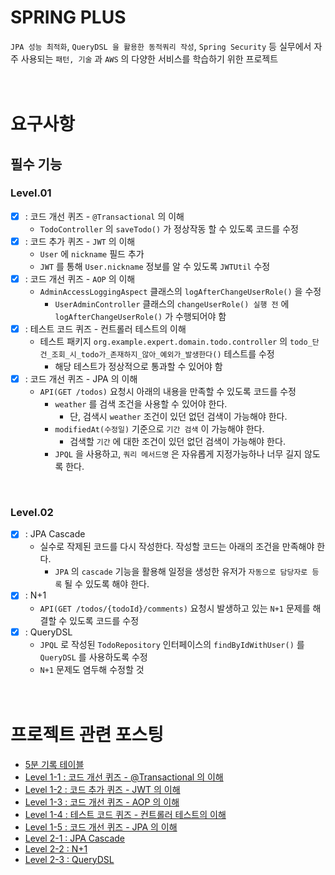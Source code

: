# SPRING PLUS
`JPA 성능 최적화`, `QueryDSL 을 활용한 동적쿼리 작성`, `Spring Security` 등 실무에서 자주 사용되는 `패턴, 기술` 과 `AWS` 의 다양한 서비스를 학습하기 위한 프로젝트
<br/><br/><br/>

# 요구사항
## 필수 기능
### Level.01
- [x] : 코드 개선 퀴즈 - `@Transactional` 의 이해
  - `TodoController` 의 `saveTodo()` 가 정상작동 할 수 있도록 코드를 수정
- [x] : 코드 추가 퀴즈 - `JWT` 의 이해
  - `User` 에 `nickname` 필드 추가
  - `JWT` 를 통해 `User.nickname` 정보를 알 수 있도록 `JWTUtil` 수정
- [x] : 코드 개선 퀴즈 - `AOP` 의 이해
  - `AdminAccessLoggingAspect` 클래스의 `logAfterChangeUserRole()` 을 수정
    - `UserAdminController` 클래스의 `changeUserRole() 실행 전` 에 `logAfterChangeUserRole()` 가 수행되어야 함
- [x] : 테스트 코드 퀴즈 - 컨트롤러 테스트의 이해
  - 테스트 패키지 `org.example.expert.domain.todo.controller` 의 `todo_단건_조회_시_todo가_존재하지_않아_예외가_발생한다()` 테스트를 수정
    - 해당 테스트가 정상적으로 통과할 수 있어야 함
- [x] : 코드 개선 퀴즈 - JPA 의 이해
  - `API(GET /todos)` 요청시 아래의 내용을 만족할 수 있도록 코드를 수정
    - `weather` 를 검색 조건을 사용할 수 있어야 한다.
      - 단, 검색시 `weather` 조건이 있던 없던 검색이 가능해야 한다.
    - `modifiedAt(수정일)` 기준으로 `기간 검색` 이 가능해야 한다.
      - 검색할 `기간` 에 대한 조건이 있던 없던 검색이 가능해야 한다.
    - `JPQL` 을 사용하고, `쿼리 메서드명` 은 자유롭게 지정가능하나 너무 길지 않도록 한다.
<br/>

### Level.02
- [x] : JPA Cascade
  - 실수로 작제된 코드를 다시 작성한다. 작성할 코드는 아래의 조건을 만족해야 한다.
    - `JPA` 의 `cascade` 기능을 활용해 일정을 생성한 유저가 `자동으로 담당자로 등록` 될 수 있도록 해야 한다.
- [x] : N+1
  - `API(GET /todos/{todoId}/comments)` 요청시 발생하고 있는 `N+1` 문제를 해결할 수 있도록 코드를 수정
- [x] : QueryDSL
  - `JPQL` 로 작성된 `TodoRepository` 인터페이스의 `findByIdWithUser()` 를 `QueryDSL` 를 사용하도록 수정
  - `N+1` 문제도 염두해 수정할 것
<br/><br/><br/>

# 프로젝트 관련 포스팅
- [5분 기록 테이블](https://development-diary-for-me.tistory.com/192)
- [Level 1-1 : 코드 개선 퀴즈 - @Transactional 의 이해](https://development-diary-for-me.tistory.com/193)
- [Level 1-2 : 코드 추가 퀴즈 - JWT 의 이해](https://development-diary-for-me.tistory.com/195)
- [Level 1-3 : 코드 개선 퀴즈 - AOP 의 이해](https://development-diary-for-me.tistory.com/196)
- [Level 1-4 : 테스트 코드 퀴즈 - 컨트롤러 테스트의 이해](https://development-diary-for-me.tistory.com/197)
- [Level 1-5 : 코드 개선 퀴즈 - JPA 의 이해](https://development-diary-for-me.tistory.com/198)
- [Level 2-1 : JPA Cascade](https://development-diary-for-me.tistory.com/199)
- [Level 2-2 : N+1](https://development-diary-for-me.tistory.com/200)
- [Level 2-3 : QueryDSL](https://development-diary-for-me.tistory.com/201)